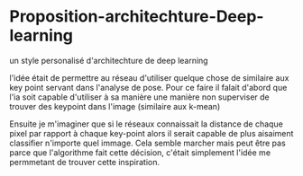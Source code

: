 # Proposition-architechture-Deep-learning
un style personalisé d'architechture de deep learning 

l'idée était de permettre au réseau d'utiliser quelque chose de similaire aux key point servant dans l'analyse de pose.
Pour ce faire il falait d'abord que l'ia soit capable d'utiliser à sa manière une manière non superviser de trouver des keypoint dans l'image (similaire aux k-mean)

Ensuite je m'imaginer que si le réseaux connaissait la distance de chaque pixel par rapport à chaque key-point alors il serait capable de plus aisaiment classifier n'importe quel immage. Cela semble marcher mais peut être pas parce que l'algorithme fait cette décision, c'était simplement l'idée me permmetant de trouver cette inspiration.

